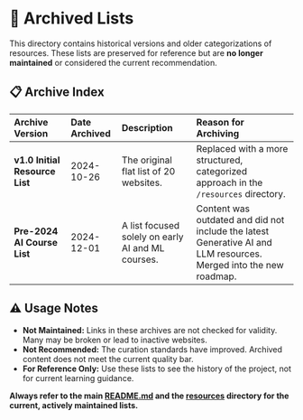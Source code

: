# 📁 Archived Lists

This directory contains historical versions and older categorizations of resources. These lists are preserved for reference but are **no longer maintained** or considered the current recommendation.

## 📋 Archive Index

| Archive Version | Date Archived | Description | Reason for Archiving |
| :--- | :--- | :--- | :--- |
| **v1.0 Initial Resource List** | 2024-10-26 | The original flat list of 20 websites. | Replaced with a more structured, categorized approach in the `/resources` directory. |
| **Pre-2024 AI Course List** | 2024-12-01 | A list focused solely on early AI and ML courses. | Content was outdated and did not include the latest Generative AI and LLM resources. Merged into the new roadmap. |

## ⚠️ Usage Notes

-   **Not Maintained:** Links in these archives are not checked for validity. Many may be broken or lead to inactive websites.
-   **Not Recommended:** The curation standards have improved. Archived content does not meet the current quality bar.
-   **For Reference Only:** Use these lists to see the history of the project, not for current learning guidance.

**Always refer to the main [README.md](../README.md) and the [resources](../resources/) directory for the current, actively maintained lists.**
